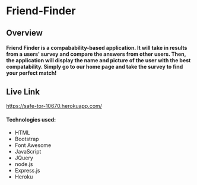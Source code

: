 # Friend-Finder

## Overview
#### Friend Finder is a compabability-based application. It will take in results from a users' survey and compare the answers from other users. Then, the application will display the name and picture of the user with the best compatability. Simply go to our home page and take the survey to find your perfect match!

## Live Link
https://safe-tor-10670.herokuapp.com/

#### Technologies used:
* HTML
* Bootstrap
* Font Awesome
* JavaScript
* JQuery
* node.js
* Express.js
* Heroku

